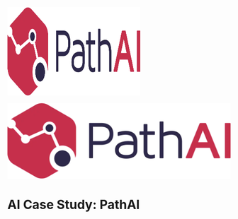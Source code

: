 <img src="https://github.com/oigwe-frx/pathAI-case-study/blob/main/PathAI-Logo-Horizontal-RGB.png" alt="PathAI" width="300" height="200">

 
 ![PathAI](https://github.com/oigwe-frx/pathAI-case-study/blob/main/PathAI-Logo-Horizontal-RGB.png)
 # AI Case Study: PathAI


